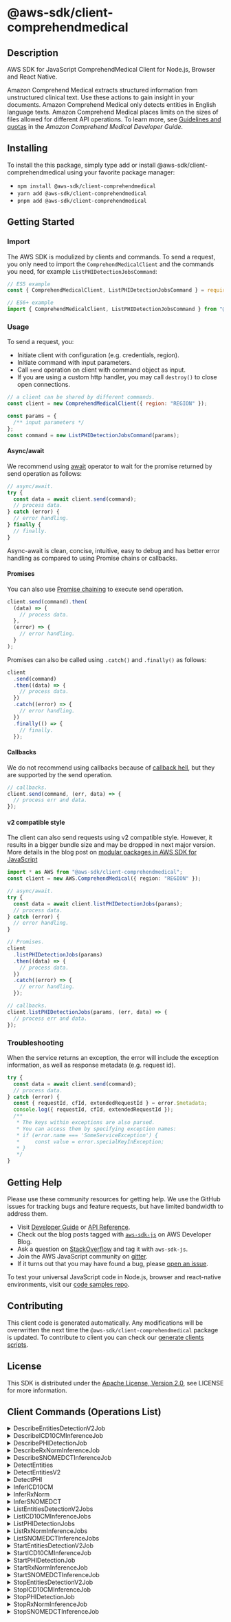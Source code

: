 <!-- generated file, do not edit directly -->

# @aws-sdk/client-comprehendmedical

## Description

AWS SDK for JavaScript ComprehendMedical Client for Node.js, Browser and React Native.

<p>Amazon Comprehend Medical extracts structured information from unstructured clinical text. Use these actions to gain insight in your documents. Amazon Comprehend Medical only detects entities in English language texts. Amazon Comprehend Medical places limits on the sizes of files allowed for different API operations. To learn more, see <a href="https://docs.aws.amazon.com/comprehend-medical/latest/dev/comprehendmedical-quotas.html">Guidelines and quotas</a> in the <i>Amazon Comprehend Medical Developer Guide</i>.</p>

## Installing

To install the this package, simply type add or install @aws-sdk/client-comprehendmedical
using your favorite package manager:

- `npm install @aws-sdk/client-comprehendmedical`
- `yarn add @aws-sdk/client-comprehendmedical`
- `pnpm add @aws-sdk/client-comprehendmedical`

## Getting Started

### Import

The AWS SDK is modulized by clients and commands.
To send a request, you only need to import the `ComprehendMedicalClient` and
the commands you need, for example `ListPHIDetectionJobsCommand`:

```js
// ES5 example
const { ComprehendMedicalClient, ListPHIDetectionJobsCommand } = require("@aws-sdk/client-comprehendmedical");
```

```ts
// ES6+ example
import { ComprehendMedicalClient, ListPHIDetectionJobsCommand } from "@aws-sdk/client-comprehendmedical";
```

### Usage

To send a request, you:

- Initiate client with configuration (e.g. credentials, region).
- Initiate command with input parameters.
- Call `send` operation on client with command object as input.
- If you are using a custom http handler, you may call `destroy()` to close open connections.

```js
// a client can be shared by different commands.
const client = new ComprehendMedicalClient({ region: "REGION" });

const params = {
  /** input parameters */
};
const command = new ListPHIDetectionJobsCommand(params);
```

#### Async/await

We recommend using [await](https://developer.mozilla.org/en-US/docs/Web/JavaScript/Reference/Operators/await)
operator to wait for the promise returned by send operation as follows:

```js
// async/await.
try {
  const data = await client.send(command);
  // process data.
} catch (error) {
  // error handling.
} finally {
  // finally.
}
```

Async-await is clean, concise, intuitive, easy to debug and has better error handling
as compared to using Promise chains or callbacks.

#### Promises

You can also use [Promise chaining](https://developer.mozilla.org/en-US/docs/Web/JavaScript/Guide/Using_promises#chaining)
to execute send operation.

```js
client.send(command).then(
  (data) => {
    // process data.
  },
  (error) => {
    // error handling.
  }
);
```

Promises can also be called using `.catch()` and `.finally()` as follows:

```js
client
  .send(command)
  .then((data) => {
    // process data.
  })
  .catch((error) => {
    // error handling.
  })
  .finally(() => {
    // finally.
  });
```

#### Callbacks

We do not recommend using callbacks because of [callback hell](http://callbackhell.com/),
but they are supported by the send operation.

```js
// callbacks.
client.send(command, (err, data) => {
  // process err and data.
});
```

#### v2 compatible style

The client can also send requests using v2 compatible style.
However, it results in a bigger bundle size and may be dropped in next major version. More details in the blog post
on [modular packages in AWS SDK for JavaScript](https://aws.amazon.com/blogs/developer/modular-packages-in-aws-sdk-for-javascript/)

```ts
import * as AWS from "@aws-sdk/client-comprehendmedical";
const client = new AWS.ComprehendMedical({ region: "REGION" });

// async/await.
try {
  const data = await client.listPHIDetectionJobs(params);
  // process data.
} catch (error) {
  // error handling.
}

// Promises.
client
  .listPHIDetectionJobs(params)
  .then((data) => {
    // process data.
  })
  .catch((error) => {
    // error handling.
  });

// callbacks.
client.listPHIDetectionJobs(params, (err, data) => {
  // process err and data.
});
```

### Troubleshooting

When the service returns an exception, the error will include the exception information,
as well as response metadata (e.g. request id).

```js
try {
  const data = await client.send(command);
  // process data.
} catch (error) {
  const { requestId, cfId, extendedRequestId } = error.$metadata;
  console.log({ requestId, cfId, extendedRequestId });
  /**
   * The keys within exceptions are also parsed.
   * You can access them by specifying exception names:
   * if (error.name === 'SomeServiceException') {
   *     const value = error.specialKeyInException;
   * }
   */
}
```

## Getting Help

Please use these community resources for getting help.
We use the GitHub issues for tracking bugs and feature requests, but have limited bandwidth to address them.

- Visit [Developer Guide](https://docs.aws.amazon.com/sdk-for-javascript/v3/developer-guide/welcome.html)
  or [API Reference](https://docs.aws.amazon.com/AWSJavaScriptSDK/v3/latest/index.html).
- Check out the blog posts tagged with [`aws-sdk-js`](https://aws.amazon.com/blogs/developer/tag/aws-sdk-js/)
  on AWS Developer Blog.
- Ask a question on [StackOverflow](https://stackoverflow.com/questions/tagged/aws-sdk-js) and tag it with `aws-sdk-js`.
- Join the AWS JavaScript community on [gitter](https://gitter.im/aws/aws-sdk-js-v3).
- If it turns out that you may have found a bug, please [open an issue](https://github.com/aws/aws-sdk-js-v3/issues/new/choose).

To test your universal JavaScript code in Node.js, browser and react-native environments,
visit our [code samples repo](https://github.com/aws-samples/aws-sdk-js-tests).

## Contributing

This client code is generated automatically. Any modifications will be overwritten the next time the `@aws-sdk/client-comprehendmedical` package is updated.
To contribute to client you can check our [generate clients scripts](https://github.com/aws/aws-sdk-js-v3/tree/main/scripts/generate-clients).

## License

This SDK is distributed under the
[Apache License, Version 2.0](http://www.apache.org/licenses/LICENSE-2.0),
see LICENSE for more information.

## Client Commands (Operations List)

<details>
<summary>
DescribeEntitiesDetectionV2Job
</summary>

[Command API Reference](https://docs.aws.amazon.com/AWSJavaScriptSDK/v3/latest/client/comprehendmedical/command/DescribeEntitiesDetectionV2JobCommand/) / [Input](https://docs.aws.amazon.com/AWSJavaScriptSDK/v3/latest/Package/-aws-sdk-client-comprehendmedical/Interface/DescribeEntitiesDetectionV2JobCommandInput/) / [Output](https://docs.aws.amazon.com/AWSJavaScriptSDK/v3/latest/Package/-aws-sdk-client-comprehendmedical/Interface/DescribeEntitiesDetectionV2JobCommandOutput/)

</details>
<details>
<summary>
DescribeICD10CMInferenceJob
</summary>

[Command API Reference](https://docs.aws.amazon.com/AWSJavaScriptSDK/v3/latest/client/comprehendmedical/command/DescribeICD10CMInferenceJobCommand/) / [Input](https://docs.aws.amazon.com/AWSJavaScriptSDK/v3/latest/Package/-aws-sdk-client-comprehendmedical/Interface/DescribeICD10CMInferenceJobCommandInput/) / [Output](https://docs.aws.amazon.com/AWSJavaScriptSDK/v3/latest/Package/-aws-sdk-client-comprehendmedical/Interface/DescribeICD10CMInferenceJobCommandOutput/)

</details>
<details>
<summary>
DescribePHIDetectionJob
</summary>

[Command API Reference](https://docs.aws.amazon.com/AWSJavaScriptSDK/v3/latest/client/comprehendmedical/command/DescribePHIDetectionJobCommand/) / [Input](https://docs.aws.amazon.com/AWSJavaScriptSDK/v3/latest/Package/-aws-sdk-client-comprehendmedical/Interface/DescribePHIDetectionJobCommandInput/) / [Output](https://docs.aws.amazon.com/AWSJavaScriptSDK/v3/latest/Package/-aws-sdk-client-comprehendmedical/Interface/DescribePHIDetectionJobCommandOutput/)

</details>
<details>
<summary>
DescribeRxNormInferenceJob
</summary>

[Command API Reference](https://docs.aws.amazon.com/AWSJavaScriptSDK/v3/latest/client/comprehendmedical/command/DescribeRxNormInferenceJobCommand/) / [Input](https://docs.aws.amazon.com/AWSJavaScriptSDK/v3/latest/Package/-aws-sdk-client-comprehendmedical/Interface/DescribeRxNormInferenceJobCommandInput/) / [Output](https://docs.aws.amazon.com/AWSJavaScriptSDK/v3/latest/Package/-aws-sdk-client-comprehendmedical/Interface/DescribeRxNormInferenceJobCommandOutput/)

</details>
<details>
<summary>
DescribeSNOMEDCTInferenceJob
</summary>

[Command API Reference](https://docs.aws.amazon.com/AWSJavaScriptSDK/v3/latest/client/comprehendmedical/command/DescribeSNOMEDCTInferenceJobCommand/) / [Input](https://docs.aws.amazon.com/AWSJavaScriptSDK/v3/latest/Package/-aws-sdk-client-comprehendmedical/Interface/DescribeSNOMEDCTInferenceJobCommandInput/) / [Output](https://docs.aws.amazon.com/AWSJavaScriptSDK/v3/latest/Package/-aws-sdk-client-comprehendmedical/Interface/DescribeSNOMEDCTInferenceJobCommandOutput/)

</details>
<details>
<summary>
DetectEntities
</summary>

[Command API Reference](https://docs.aws.amazon.com/AWSJavaScriptSDK/v3/latest/client/comprehendmedical/command/DetectEntitiesCommand/) / [Input](https://docs.aws.amazon.com/AWSJavaScriptSDK/v3/latest/Package/-aws-sdk-client-comprehendmedical/Interface/DetectEntitiesCommandInput/) / [Output](https://docs.aws.amazon.com/AWSJavaScriptSDK/v3/latest/Package/-aws-sdk-client-comprehendmedical/Interface/DetectEntitiesCommandOutput/)

</details>
<details>
<summary>
DetectEntitiesV2
</summary>

[Command API Reference](https://docs.aws.amazon.com/AWSJavaScriptSDK/v3/latest/client/comprehendmedical/command/DetectEntitiesV2Command/) / [Input](https://docs.aws.amazon.com/AWSJavaScriptSDK/v3/latest/Package/-aws-sdk-client-comprehendmedical/Interface/DetectEntitiesV2CommandInput/) / [Output](https://docs.aws.amazon.com/AWSJavaScriptSDK/v3/latest/Package/-aws-sdk-client-comprehendmedical/Interface/DetectEntitiesV2CommandOutput/)

</details>
<details>
<summary>
DetectPHI
</summary>

[Command API Reference](https://docs.aws.amazon.com/AWSJavaScriptSDK/v3/latest/client/comprehendmedical/command/DetectPHICommand/) / [Input](https://docs.aws.amazon.com/AWSJavaScriptSDK/v3/latest/Package/-aws-sdk-client-comprehendmedical/Interface/DetectPHICommandInput/) / [Output](https://docs.aws.amazon.com/AWSJavaScriptSDK/v3/latest/Package/-aws-sdk-client-comprehendmedical/Interface/DetectPHICommandOutput/)

</details>
<details>
<summary>
InferICD10CM
</summary>

[Command API Reference](https://docs.aws.amazon.com/AWSJavaScriptSDK/v3/latest/client/comprehendmedical/command/InferICD10CMCommand/) / [Input](https://docs.aws.amazon.com/AWSJavaScriptSDK/v3/latest/Package/-aws-sdk-client-comprehendmedical/Interface/InferICD10CMCommandInput/) / [Output](https://docs.aws.amazon.com/AWSJavaScriptSDK/v3/latest/Package/-aws-sdk-client-comprehendmedical/Interface/InferICD10CMCommandOutput/)

</details>
<details>
<summary>
InferRxNorm
</summary>

[Command API Reference](https://docs.aws.amazon.com/AWSJavaScriptSDK/v3/latest/client/comprehendmedical/command/InferRxNormCommand/) / [Input](https://docs.aws.amazon.com/AWSJavaScriptSDK/v3/latest/Package/-aws-sdk-client-comprehendmedical/Interface/InferRxNormCommandInput/) / [Output](https://docs.aws.amazon.com/AWSJavaScriptSDK/v3/latest/Package/-aws-sdk-client-comprehendmedical/Interface/InferRxNormCommandOutput/)

</details>
<details>
<summary>
InferSNOMEDCT
</summary>

[Command API Reference](https://docs.aws.amazon.com/AWSJavaScriptSDK/v3/latest/client/comprehendmedical/command/InferSNOMEDCTCommand/) / [Input](https://docs.aws.amazon.com/AWSJavaScriptSDK/v3/latest/Package/-aws-sdk-client-comprehendmedical/Interface/InferSNOMEDCTCommandInput/) / [Output](https://docs.aws.amazon.com/AWSJavaScriptSDK/v3/latest/Package/-aws-sdk-client-comprehendmedical/Interface/InferSNOMEDCTCommandOutput/)

</details>
<details>
<summary>
ListEntitiesDetectionV2Jobs
</summary>

[Command API Reference](https://docs.aws.amazon.com/AWSJavaScriptSDK/v3/latest/client/comprehendmedical/command/ListEntitiesDetectionV2JobsCommand/) / [Input](https://docs.aws.amazon.com/AWSJavaScriptSDK/v3/latest/Package/-aws-sdk-client-comprehendmedical/Interface/ListEntitiesDetectionV2JobsCommandInput/) / [Output](https://docs.aws.amazon.com/AWSJavaScriptSDK/v3/latest/Package/-aws-sdk-client-comprehendmedical/Interface/ListEntitiesDetectionV2JobsCommandOutput/)

</details>
<details>
<summary>
ListICD10CMInferenceJobs
</summary>

[Command API Reference](https://docs.aws.amazon.com/AWSJavaScriptSDK/v3/latest/client/comprehendmedical/command/ListICD10CMInferenceJobsCommand/) / [Input](https://docs.aws.amazon.com/AWSJavaScriptSDK/v3/latest/Package/-aws-sdk-client-comprehendmedical/Interface/ListICD10CMInferenceJobsCommandInput/) / [Output](https://docs.aws.amazon.com/AWSJavaScriptSDK/v3/latest/Package/-aws-sdk-client-comprehendmedical/Interface/ListICD10CMInferenceJobsCommandOutput/)

</details>
<details>
<summary>
ListPHIDetectionJobs
</summary>

[Command API Reference](https://docs.aws.amazon.com/AWSJavaScriptSDK/v3/latest/client/comprehendmedical/command/ListPHIDetectionJobsCommand/) / [Input](https://docs.aws.amazon.com/AWSJavaScriptSDK/v3/latest/Package/-aws-sdk-client-comprehendmedical/Interface/ListPHIDetectionJobsCommandInput/) / [Output](https://docs.aws.amazon.com/AWSJavaScriptSDK/v3/latest/Package/-aws-sdk-client-comprehendmedical/Interface/ListPHIDetectionJobsCommandOutput/)

</details>
<details>
<summary>
ListRxNormInferenceJobs
</summary>

[Command API Reference](https://docs.aws.amazon.com/AWSJavaScriptSDK/v3/latest/client/comprehendmedical/command/ListRxNormInferenceJobsCommand/) / [Input](https://docs.aws.amazon.com/AWSJavaScriptSDK/v3/latest/Package/-aws-sdk-client-comprehendmedical/Interface/ListRxNormInferenceJobsCommandInput/) / [Output](https://docs.aws.amazon.com/AWSJavaScriptSDK/v3/latest/Package/-aws-sdk-client-comprehendmedical/Interface/ListRxNormInferenceJobsCommandOutput/)

</details>
<details>
<summary>
ListSNOMEDCTInferenceJobs
</summary>

[Command API Reference](https://docs.aws.amazon.com/AWSJavaScriptSDK/v3/latest/client/comprehendmedical/command/ListSNOMEDCTInferenceJobsCommand/) / [Input](https://docs.aws.amazon.com/AWSJavaScriptSDK/v3/latest/Package/-aws-sdk-client-comprehendmedical/Interface/ListSNOMEDCTInferenceJobsCommandInput/) / [Output](https://docs.aws.amazon.com/AWSJavaScriptSDK/v3/latest/Package/-aws-sdk-client-comprehendmedical/Interface/ListSNOMEDCTInferenceJobsCommandOutput/)

</details>
<details>
<summary>
StartEntitiesDetectionV2Job
</summary>

[Command API Reference](https://docs.aws.amazon.com/AWSJavaScriptSDK/v3/latest/client/comprehendmedical/command/StartEntitiesDetectionV2JobCommand/) / [Input](https://docs.aws.amazon.com/AWSJavaScriptSDK/v3/latest/Package/-aws-sdk-client-comprehendmedical/Interface/StartEntitiesDetectionV2JobCommandInput/) / [Output](https://docs.aws.amazon.com/AWSJavaScriptSDK/v3/latest/Package/-aws-sdk-client-comprehendmedical/Interface/StartEntitiesDetectionV2JobCommandOutput/)

</details>
<details>
<summary>
StartICD10CMInferenceJob
</summary>

[Command API Reference](https://docs.aws.amazon.com/AWSJavaScriptSDK/v3/latest/client/comprehendmedical/command/StartICD10CMInferenceJobCommand/) / [Input](https://docs.aws.amazon.com/AWSJavaScriptSDK/v3/latest/Package/-aws-sdk-client-comprehendmedical/Interface/StartICD10CMInferenceJobCommandInput/) / [Output](https://docs.aws.amazon.com/AWSJavaScriptSDK/v3/latest/Package/-aws-sdk-client-comprehendmedical/Interface/StartICD10CMInferenceJobCommandOutput/)

</details>
<details>
<summary>
StartPHIDetectionJob
</summary>

[Command API Reference](https://docs.aws.amazon.com/AWSJavaScriptSDK/v3/latest/client/comprehendmedical/command/StartPHIDetectionJobCommand/) / [Input](https://docs.aws.amazon.com/AWSJavaScriptSDK/v3/latest/Package/-aws-sdk-client-comprehendmedical/Interface/StartPHIDetectionJobCommandInput/) / [Output](https://docs.aws.amazon.com/AWSJavaScriptSDK/v3/latest/Package/-aws-sdk-client-comprehendmedical/Interface/StartPHIDetectionJobCommandOutput/)

</details>
<details>
<summary>
StartRxNormInferenceJob
</summary>

[Command API Reference](https://docs.aws.amazon.com/AWSJavaScriptSDK/v3/latest/client/comprehendmedical/command/StartRxNormInferenceJobCommand/) / [Input](https://docs.aws.amazon.com/AWSJavaScriptSDK/v3/latest/Package/-aws-sdk-client-comprehendmedical/Interface/StartRxNormInferenceJobCommandInput/) / [Output](https://docs.aws.amazon.com/AWSJavaScriptSDK/v3/latest/Package/-aws-sdk-client-comprehendmedical/Interface/StartRxNormInferenceJobCommandOutput/)

</details>
<details>
<summary>
StartSNOMEDCTInferenceJob
</summary>

[Command API Reference](https://docs.aws.amazon.com/AWSJavaScriptSDK/v3/latest/client/comprehendmedical/command/StartSNOMEDCTInferenceJobCommand/) / [Input](https://docs.aws.amazon.com/AWSJavaScriptSDK/v3/latest/Package/-aws-sdk-client-comprehendmedical/Interface/StartSNOMEDCTInferenceJobCommandInput/) / [Output](https://docs.aws.amazon.com/AWSJavaScriptSDK/v3/latest/Package/-aws-sdk-client-comprehendmedical/Interface/StartSNOMEDCTInferenceJobCommandOutput/)

</details>
<details>
<summary>
StopEntitiesDetectionV2Job
</summary>

[Command API Reference](https://docs.aws.amazon.com/AWSJavaScriptSDK/v3/latest/client/comprehendmedical/command/StopEntitiesDetectionV2JobCommand/) / [Input](https://docs.aws.amazon.com/AWSJavaScriptSDK/v3/latest/Package/-aws-sdk-client-comprehendmedical/Interface/StopEntitiesDetectionV2JobCommandInput/) / [Output](https://docs.aws.amazon.com/AWSJavaScriptSDK/v3/latest/Package/-aws-sdk-client-comprehendmedical/Interface/StopEntitiesDetectionV2JobCommandOutput/)

</details>
<details>
<summary>
StopICD10CMInferenceJob
</summary>

[Command API Reference](https://docs.aws.amazon.com/AWSJavaScriptSDK/v3/latest/client/comprehendmedical/command/StopICD10CMInferenceJobCommand/) / [Input](https://docs.aws.amazon.com/AWSJavaScriptSDK/v3/latest/Package/-aws-sdk-client-comprehendmedical/Interface/StopICD10CMInferenceJobCommandInput/) / [Output](https://docs.aws.amazon.com/AWSJavaScriptSDK/v3/latest/Package/-aws-sdk-client-comprehendmedical/Interface/StopICD10CMInferenceJobCommandOutput/)

</details>
<details>
<summary>
StopPHIDetectionJob
</summary>

[Command API Reference](https://docs.aws.amazon.com/AWSJavaScriptSDK/v3/latest/client/comprehendmedical/command/StopPHIDetectionJobCommand/) / [Input](https://docs.aws.amazon.com/AWSJavaScriptSDK/v3/latest/Package/-aws-sdk-client-comprehendmedical/Interface/StopPHIDetectionJobCommandInput/) / [Output](https://docs.aws.amazon.com/AWSJavaScriptSDK/v3/latest/Package/-aws-sdk-client-comprehendmedical/Interface/StopPHIDetectionJobCommandOutput/)

</details>
<details>
<summary>
StopRxNormInferenceJob
</summary>

[Command API Reference](https://docs.aws.amazon.com/AWSJavaScriptSDK/v3/latest/client/comprehendmedical/command/StopRxNormInferenceJobCommand/) / [Input](https://docs.aws.amazon.com/AWSJavaScriptSDK/v3/latest/Package/-aws-sdk-client-comprehendmedical/Interface/StopRxNormInferenceJobCommandInput/) / [Output](https://docs.aws.amazon.com/AWSJavaScriptSDK/v3/latest/Package/-aws-sdk-client-comprehendmedical/Interface/StopRxNormInferenceJobCommandOutput/)

</details>
<details>
<summary>
StopSNOMEDCTInferenceJob
</summary>

[Command API Reference](https://docs.aws.amazon.com/AWSJavaScriptSDK/v3/latest/client/comprehendmedical/command/StopSNOMEDCTInferenceJobCommand/) / [Input](https://docs.aws.amazon.com/AWSJavaScriptSDK/v3/latest/Package/-aws-sdk-client-comprehendmedical/Interface/StopSNOMEDCTInferenceJobCommandInput/) / [Output](https://docs.aws.amazon.com/AWSJavaScriptSDK/v3/latest/Package/-aws-sdk-client-comprehendmedical/Interface/StopSNOMEDCTInferenceJobCommandOutput/)

</details>
